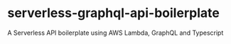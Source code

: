 # serverless-graphql-api-boilerplate
A Serverless API boilerplate using AWS Lambda, GraphQL and Typescript
